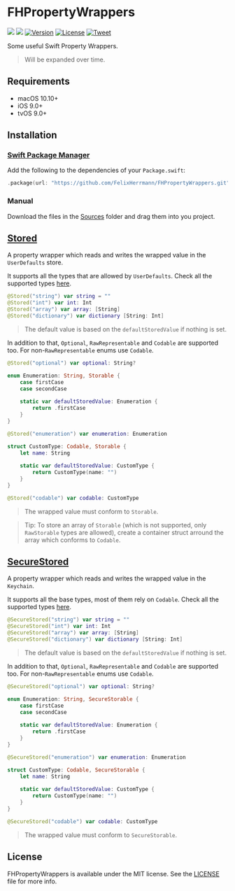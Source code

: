 # FHPropertyWrappers

[![](https://img.shields.io/endpoint?url=https%3A%2F%2Fswiftpackageindex.com%2Fapi%2Fpackages%2FFelixHerrmann%2FFHPropertyWrappers%2Fbadge%3Ftype%3Dswift-versions)](https://swiftpackageindex.com/FelixHerrmann/FHPropertyWrappers)
[![](https://img.shields.io/endpoint?url=https%3A%2F%2Fswiftpackageindex.com%2Fapi%2Fpackages%2FFelixHerrmann%2FFHPropertyWrappers%2Fbadge%3Ftype%3Dplatforms)](https://swiftpackageindex.com/FelixHerrmann/FHPropertyWrappers)
[![Version](https://img.shields.io/github/v/release/FelixHerrmann/FHPropertyWrappers)](https://github.com/FelixHerrmann/FHPropertyWrappers/releases)
[![License](https://img.shields.io/github/license/FelixHerrmann/FHPropertyWrappers)](https://github.com/FelixHerrmann/FHPropertyWrappers/blob/master/LICENSE)
[![Tweet](https://img.shields.io/twitter/url?style=social&url=https%3A%2F%2Fgithub.com%2FFelixHerrmann%2FFHPropertyWrappers)](https://twitter.com/intent/tweet?text=Wow:&url=https%3A%2F%2Fgithub.com%2FFelixHerrmann%2FFHPropertyWrappers)

Some useful Swift Property Wrappers.

>Will be expanded over time.


## Requirements
- macOS 10.10+
- iOS 9.0+
- tvOS 9.0+


## Installation

### [Swift Package Manager](https://swift.org/package-manager/)

Add the following to the dependencies of your `Package.swift`:

```swift
.package(url: "https://github.com/FelixHerrmann/FHPropertyWrappers.git", from: "x.x.x")
```

### Manual

Download the files in the [Sources](https://github.com/FelixHerrmann/FHPropertyWrappers/tree/master/Sources) folder and drag them into you project.


## [Stored](https://github.com/FelixHerrmann/FHPropertyWrappers/tree/master/Sources/FHPropertyWrappers/Stored)

A property wrapper which reads and writes the wrapped value in the `UserDefaults` store.

It supports all the types that are allowed by `UserDefaults`.
Check all the supported types [here](https://github.com/FelixHerrmann/FHPropertyWrappers/blob/master/Sources/FHPropertyWrappers/Stored/Storable%2BSupportedTypes.swift).

```swift
@Stored("string") var string = ""
@Stored("int") var int: Int
@Stored("array") var array: [String]
@Stored("dictionary") var dictionary [String: Int]
```

> The default value is based on the `defaultStoredValue` if nothing is set.

In addition to that, `Optional`, `RawRepresentable` and `Codable` are supported too.
For non-`RawRepresentable` enums use `Codable`. 

```swift
@Stored("optional") var optional: String?
```

```swift
enum Enumeration: String, Storable {
    case firstCase
    case secondCase
    
    static var defaultStoredValue: Enumeration {
        return .firstCase
    }
}

@Stored("enumeration") var enumeration: Enumeration
```

```swift
struct CustomType: Codable, Storable {
    let name: String
    
    static var defaultStoredValue: CustomType {
        return CustomType(name: "")
    }
}

@Stored("codable") var codable: CustomType
```

> The wrapped value must conform to `Storable`.

> Tip: To store an array of `Storable` (which is not supported, only `RawStorable` types are allowed), create a container struct arround the array which conforms to `Codable`.


## [SecureStored](https://github.com/FelixHerrmann/FHPropertyWrappers/tree/master/Sources/FHPropertyWrappers/SecureStored)

A property wrapper which reads and writes the wrapped value in the `Keychain`.

It supports all the base types, most of them rely on `Codable`.
Check all the supported types [here](https://github.com/FelixHerrmann/FHPropertyWrappers/tree/master/Sources/FHPropertyWrappers/SecureStored/SecureStorable+SupportedTypes.swift).

```swift
@SecureStored("string") var string = ""
@SecureStored("int") var int: Int
@SecureStored("array") var array: [String]
@SecureStored("dictionary") var dictionary [String: Int]
```

> The default value is based on the `defaultStoredValue` if nothing is set.

In addition to that, `Optional`, `RawRepresentable` and `Codable` are supported too.
For non-`RawRepresentable` enums use `Codable`. 

```swift
@SecureStored("optional") var optional: String?
```

```swift
enum Enumeration: String, SecureStorable {
    case firstCase
    case secondCase
    
    static var defaultStoredValue: Enumeration {
        return .firstCase
    }
}

@SecureStored("enumeration") var enumeration: Enumeration
```

```swift
struct CustomType: Codable, SecureStorable {
    let name: String
    
    static var defaultStoredValue: CustomType {
        return CustomType(name: "")
    }
}

@SecureStored("codable") var codable: CustomType
```

> The wrapped value must conform to `SecureStorable`.


## License

FHPropertyWrappers is available under the MIT license. See the [LICENSE](https://github.com/FelixHerrmann/FHPropertyWrappers/blob/master/LICENSE) file for more info.

